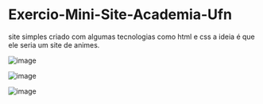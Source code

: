 # Exercio-Mini-Site-Academia-Ufn
site simples criado com  algumas tecnologias como html e css a ideia é que ele seria um site de animes.

![image](https://github.com/lion-hearth/exerci-mini-site-academia-ufn-master-v2/assets/78951995/5f0738a6-a9cd-46b6-a36a-34bbc220c168)


![image](https://github.com/lion-hearth/exerci-mini-site-academia-ufn-master-v2/assets/78951995/e2c858b5-27c3-4a20-a2cf-504e6acc98d9)

![image](https://github.com/lion-hearth/exerci-mini-site-academia-ufn-master-v2/assets/78951995/61b3d078-1494-46e6-b6b0-de369670ffe8)

